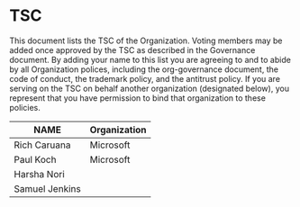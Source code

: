 # TSC

This document lists the TSC of the Organization. Voting members may be added once approved by the TSC as described in the Governance document. By adding your name to this list you are agreeing to and to abide by all Organization polices, including the org-governance document, the code of conduct, the trademark policy, and the antitrust policy. If you are serving on the TSC on behalf another organization (designated below), you represent that you have permission to bind that organization to these policies.

| **NAME** | **Organization** |
| --- | --- |
| Rich Caruana | Microsoft |
| Paul Koch | Microsoft |
| Harsha Nori | |
| Samuel Jenkins | |
